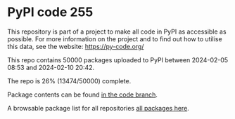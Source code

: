 # PyPI code 255

This repository is part of a project to make all code in PyPI as accessible as possible. For more information 
on the project and to find out how to utilise this data, see the website: https://py-code.org/

This repo contains 50000 packages uploaded to PyPI between 
2024-02-05 08:53 and 2024-02-10 20:42.

The repo is 26% (13474/50000) complete.

Package contents can be found [in the code branch](https://github.com/pypi-data/pypi-mirror-255/tree/code/packages).

A browsable package list for all repositories [all packages here](https://py-code.org/repositories/pypi-mirror-255).


